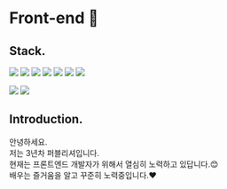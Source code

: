 # Front-end 🌱

## Stack.
<span><img src="https://img.shields.io/badge/HTML5-E34F26?style=for-the-badge&logo=HTML5&logoColor=white&prefix=hello" /></span>
<span><img src="https://img.shields.io/badge/CSS3-1572B6?style=for-the-badge&logo=CSS3&logoColor=white" /></span>
<span><img src="https://img.shields.io/badge/JavaScript-ffd400?style=for-the-badge&logo=JavaScript&logoColor=white" /></span>
<span><img src="https://img.shields.io/badge/Vue.js-4FC08D?style=for-the-badge&logo=Vue.js&logoColor=white" /></span>
<span><img src="https://img.shields.io/badge/React-61DAFB?style=for-the-badge&logo=React&logoColor=white" /></span>
<span><img src="https://img.shields.io/badge/TypeScript-3178C6?style=for-the-badge&logo=TypeScript&logoColor=white" /></span>
<span><img src="https://img.shields.io/badge/Node.js-339933?style=for-the-badge&logo=Node.js&logoColor=white" /></span>

<span><img src="https://img.shields.io/badge/Git-F05032?style=for-the-badge&logo=Git&logoColor=white" /></span>
<span><img src="https://img.shields.io/badge/Slack-4A154B?style=for-the-badge&logo=Slack&logoColor=white" /></span>

## Introduction.
안녕하세요.  
저는 3년차 퍼블리셔입니다.   
현재는 프론트엔드 개발자가 위해서 열심히 노력하고 있답니다.😊   
배우는 즐거움을 알고 꾸준히 노력중입니다.❤   

